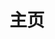 ---
layout: home

title: 主页

hero:
  name: 星露谷物语
  text: 贴吧中文修订MOD
  tagline: 修订在星露谷物语游戏中遇到的翻译错误等问题。
  actions:
    - theme: brand
      text: 开始使用
      link: /guide/
    
    - theme: alt
      text: 前去反馈翻译错误
      link: https://tieba.baidu.com/p/7162730798

features:
  - icon: ⚡
    title: 轻便
    details: 体积小巧加载迅速，MOD主文件在保证可用且易读的前提下尽量压缩体积。

  - icon: 🕓
    title: 更新及时
    details:  目前保持固定每月一次的更新，尽可能的及时更新修订。
  
  - icon: 🛠️
    title: 可自修改
    details: 可自由修改MOD主体来满足个人需求，可参照本指南介绍或者现有代码部分直接自定义添加或修改。

  - icon: ⁉️
    title: 好处都有啥？
    details: 修订内容透明，兼容性更强！安装拆卸便捷，免替换文件！基于原文润色，翻译信达雅！
---